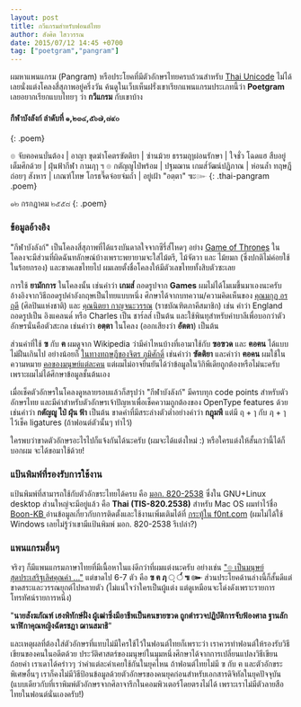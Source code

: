 ```yaml
---
layout: post
title: กวีแกรมสำหรับฟอนต์ไทย
author: สังศิต ไสววรรณ
date: 2015/07/12 14:45 +0700
tag: ["poetgram","pangram"] 
---
```


ผมหาแพนแกรม (Pangram) หรือประโยคที่มีตัวอักษรไทยครบถ้วนสำหรับ [Thai Unicode](http://unicode.org/charts/PDF/U0E00.pdf) ไม่ได้ เลยนั่งแต่งโคลงสี่สุภาพอยู่ครึ่งวัน ค้นดูในเว็บเห็นฝรั่งเขาเรียกแพนแกรมประเภทนี้ว่า **Poetgram** เลยอยากเรียกแบบไทยๆ ว่า **กวีแกรม** กับเขาบ้าง

#### กีฬาบังลังก์ ลำดับที่ ๑,๒๓๔,๕๖๗,๘๙๐
{: .poem}

๏ จับฅอคนบั่นต้อง   | อาญา
ขุดฆ่าโคตรฃัตติยา  | ซ่านม้วย
ธรรมฤๅผ่อนรักษา  | ใจชั่ว โฉดแฮ
สืบอยู่เต็มศึกด้วย    | ฝุ่นฟ้ากีฬา กามฦๅ ฯ
๏ กตัญญูไป่พร้อม   | ปฐมฌาน
เกมส๎วัฒน์ปฏิภาณ    | ห่อนล้ำ
ทฤษฎีถ่อยๆ สังหาร    | เกณฑ์โทษ
โกรธจี๊ดจ๋อยจ่มถ้ำ       | อยู่เฝ้า "<span lang="pi">อตฺตา</span>" ๚ะ๛
{: .thai-pangram .poem}

๑๒ กรกฎาคม ๒๕๕๘
{: .poem}

### ข้อมูลอ้างอิง

"กีฬาบังลังก์" เป็นโคลงสี่สุภาพที่ได้แรงบันดาลใจจากซีรี่ส๎โหดๆ อย่าง [Game of Thrones](http://www.imdb.com/title/tt0944947/) ในโคลงจะมีส่วนที่ผิดฉันทลักษณ์บ้างเพราะพยายามจะใส่ไม้ตรี, ไม้จัตวา และ ไม้ยมก (ซึ่งปกติไม่ค่อยใช้ในร้อยกรอง) และขาดเลขไทยไป ผมเลยตั้งชื่อโคลงให้มีตัวเลขไทยทั้งสิบตัวซะเลย

การใช้ **ยามักการ** ในโคลงนั้น เช่นคำว่า **เกมส๎** ถอดรูปจาก **Games** ผมไม่ได้โมเมขึ้นมาเองนะครับ อ้างอิงจากวิธีถอดรูปคำอังกฤษเป็นไทยแบบหนึ่ง ศึกษาได้จากบทความ/ความคิดเห็นของ [คุณมกุฏ อรฤดี](https://www.facebook.com/makutonrudee/posts/466123153431930) (ศิลปินแห่งชาติ) และ [คุณนิตยา กาญจนะวรรณ](http://www.bflybook.com/Article/Yamakkan/Yamakkan.htm) (ราชบัณฑิตภาคีสมาชิก) เช่น คำว่า England ถอดรูปเป็น อิงแคลนด๎ หรือ Charles เป็น ชาร๎ลส๎ เป็นต้น และใช้พินทุสำหรับคำบาลีเพื่อบอกว่าตัวอักษรนั่นคือตัวสะกด เช่นคำว่า **อตฺตา** ในโคลง (ออกเสียงว่า **อัตตา**) เป็นต้น

ส่วนคำที่ใช้ **ฃ** กับ **ฅ** ผมดูจาก Wikipedia ว่ามีคำไหนบ้างที่เอามาใช้กับ **ฃอฃวด** และ **ฅอฅน** ได้แบบไม่ฝืนเกินไป อย่างน้อยก็ [ในทางทฤษฎีของจิตร ภูมิศักดิ์](https://th.wikipedia.org/wiki/%E0%B8%83#.E0.B8.83_.E0.B9.80.E0.B8.97.E0.B8.B5.E0.B8.A2.E0.B8.9A.E0.B8.81.E0.B8.B1.E0.B8.9A_.E0.B8.81.E0.B8.BA.E0.B8.A9_.E0.B9.83.E0.B8.99.E0.B8.A0.E0.B8.B2.E0.B8.A9.E0.B8.B2.E0.B8.AA.E0.B8.B1.E0.B8.99.E0.B8.AA.E0.B8.81.E0.B8.A4.E0.B8.95) เช่นคำว่า **ฃัตติยา** และคำว่า **ฅอคน** ผมใช้ในความหมาย [คอของมนุษย์แต่ละคน](https://th.wikipedia.org/wiki/%E0%B8%85#.E0.B8.85_.E0.B8.AB.E0.B8.B2.E0.B8.A2.E0.B9.84.E0.B8.9B.E0.B9.84.E0.B8.AB.E0.B8.99) แต่ผมไม่อาจยืนยันได้ว่าข้อมูลในวิกิพีเดียถูกต้องหรือไม่นะครับ เพราะผมไม่ได้ศึกษาข้อมูลชั้นต้นเอง

เมื่อเช็คตัวอักษรในโคลงดูหลายรอบแล้วก็สรุปว่า "กีฬาบังลังก์" มีครบทุก code points สำหรับตัวอักษรไทย และมีคำสำหรับตัวอักษรเจ้าปัญหาเพื่อเช็คความถูกต้องของ OpenType features ด้วย เช่นคำว่า **กตัญญู ไป่ ฝุ่น ฟ้า** เป็นต้น ขาดคำที่มีสระล่างตัวต่ำอย่างคำว่า **กฎุมพี** แต่มี ฤ&nbsp;+&nbsp;ๅ กับ ฦ&nbsp;+&nbsp;ๅ ไว้เช็ค ligatures (ถ้าฟอนต์ตัวนั้นๆ ทำไว้)

ใครพบว่าขาดตัวอักษรอะไรไปก็แจ้งกันได้นะครับ (ผมจะได้แต่งใหม่ :) หรือใครแต่งให้สั้นกว่านี้ได้ก็บอกผม จะได้ขอมาใช้ด้วย!

### แป้นพิมพ์ที่รองรับการใช้งาน

แป้นพิมพ์ที่สามารถใช้กับตัวอักขระไทยได้ครบ คือ [มอก. 820-2538](https://www.nectec.or.th/it-standards/std820/std820.htm) ซึ่งใน GNU+Linux desktop ส่วนใหญ่จะมีอยู่แล้ว คือ **Thai (TIS-820.2538)** สำหรับ Mac OS ผมทำไว้ชื่อ [Boon-KB ](https://github.com/sungsit/boon-kb/) อ่านข้อมูลเกี่ยวกับการติดตั้งและใช้งานเพิ่มเติมได้ที่ [กระทู้ใน f0nt.com](http://www.f0nt.com/forum/index.php?topic=22453.0) (ผมไม่ได้ใช้  Windows เลยไม่รู้ว่าเขามีแป้นพิมพ์ มอก. 820-2538 รึเปล่า?)

### แพนแกรมอื่นๆ

จริงๆ ก็มีแพนแกรมภาษาไทยที่มีเนื้อหาในแง่ดีกว่าที่ผมแต่งนะครับ อย่างเช่น ["๏ เป็นมนุษย์สุดประเสริฐเลิศคุณค่า ..."](http://clagnut.com/blog/2380/#Thai) แต่ขาดไป 6-7 ตัว คือ **ฃ ฅ ฦ &#x25cc;ฺ &#x25cc;๎ ๚ ๛** ส่วนประโยคด้านล่างนี้ก็สั้นดีแต่ขาดสระและวรรณยุกต์ไปหลายตัว (ไม่แน่ใจว่าใครเป็นผู้แต่ง แต่ดูเหมือนจะโด่งดังเพราะรายการโทรทัศน์รายการหนึ่ง)

"**นายสังฆภัณฑ์ เฮงพิทักษ์ฝั่ง ผู้เฒ่าซึ่งมีอาชีพเป็นฅนขายฃวด ถูกตำรวจปฏิบัติการจับฟ้องศาล ฐานลักนาฬิกาคุณหญิงฉัตรชฎา ฌานสมาธิ**"

และเหตุผลที่ต้องใส่ตัวอักษรที่แทบไม่มีใครใช้ไว้ในฟอนต์ไทยก็เพราะว่า เราควรทำฟอนต์ให้รองรับวิธีเขียนของคนในอดีตด้วย ประวัติศาสตร์ของมนุษย์ในมุมหนึ่งศึกษาได้จากการเปลี่ยนแปลงวิธีเขียนถ้อยคำ เราเดาได้คร่าวๆ ว่าคำแต่ละคำเคยใช้กันในยุคไหน ถ้าฟอนต์ไทยไม่มี ฃ กับ ฅ และตัวอักขระพิเศษอื่นๆ เราก็คงไม่มีวิธีป้อนข้อมูลด้วยตัวอักษรของคนยุคก่อนสำหรับเอกสารดิจิทัลในยุคปัจจุบัน (แบบเดียวกับที่เราพิมพ์ตัวอักษรจากศิลาจารึกในคอมพิวเตอร์โดยตรงไม่ได้ เพราะเราไม่มีตัวลายสือไทยในฟอนต์นั่นเองครับ!)
